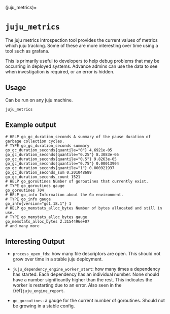 (juju_metrics)=
# `juju_metrics`


The juju metrics introspection tool provides the current values of metrics which juju tracking. Some of these are more interesting over time using a tool such as grafana.

This is primarily useful to developers to help debug problems that may be occurring in deployed systems. Advance admins can use the data to see when investigation is required, or an error is hidden.

## Usage

Can be run on any juju machine.

```text
juju_metrics
```

## Example output

```text
# HELP go_gc_duration_seconds A summary of the pause duration of garbage collection cycles.
# TYPE go_gc_duration_seconds summary
go_gc_duration_seconds{quantile="0"} 4.6921e-05
go_gc_duration_seconds{quantile="0.25"} 8.3083e-05
go_gc_duration_seconds{quantile="0.5"} 9.8263e-05
go_gc_duration_seconds{quantile="0.75"} 0.00013904
go_gc_duration_seconds{quantile="1"} 0.000921937
go_gc_duration_seconds_sum 0.201048689
go_gc_duration_seconds_count 1521
# HELP go_goroutines Number of goroutines that currently exist.
# TYPE go_goroutines gauge
go_goroutines 704
# HELP go_info Information about the Go environment.
# TYPE go_info gauge
go_info{version="go1.18.1"} 1
# HELP go_memstats_alloc_bytes Number of bytes allocated and still in use.
# TYPE go_memstats_alloc_bytes gauge
go_memstats_alloc_bytes 2.3154496e+07
# and many more
```

## Interesting Output

* `process_open_fds`: how many file descriptors are open. This should not grow over time in a stable juju deployment.

* `juju_dependency_engine_worker_start`: how many times a dependency has started. Each dependency has an individual number. None should have a number significantly higher than the rest. This indicates the worker is restarting due to an error. Also seen in the {ref}`juju_engine_report`.

* `go_goroutines`: a gauge for the current number of goroutines. Should not be growing in a stable config.
